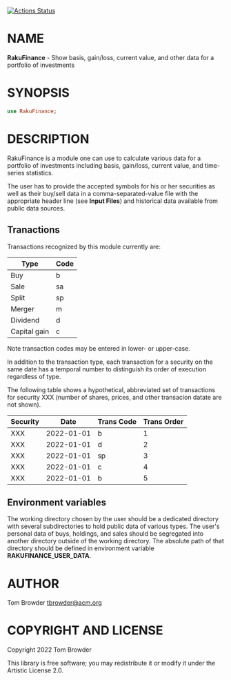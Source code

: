 [![Actions Status](https://github.com/tbrowder/RakuFinance/actions/workflows/test.yml/badge.svg)](https://github.com/tbrowder/RakuFinance/actions)

NAME
====

**RakuFinance** - Show basis, gain/loss, current value, and other data for a portfolio of investments

SYNOPSIS
========

```raku
use RakuFinance;
```

DESCRIPTION
===========

RakuFinance is a module one can use to calculate various data for a portfolio of investments including basis, gain/loss, current value, and time-series statistics.

The user has to provide the accepted symbols for his or her securities as well as their buy/sell data in a comma-separated-value file with the appropriate header line (see **Input Files**) and historical data available from public data sources.

Tranactions
-----------

Transactions recognized by this module currently are:

<table class="pod-table">
<thead><tr>
<th>Type</th> <th>Code</th>
</tr></thead>
<tbody>
<tr> <td>Buy</td> <td>b</td> </tr> <tr> <td>Sale</td> <td>sa</td> </tr> <tr> <td>Split</td> <td>sp</td> </tr> <tr> <td>Merger</td> <td>m</td> </tr> <tr> <td>Dividend</td> <td>d</td> </tr> <tr> <td>Capital gain</td> <td>c</td> </tr>
</tbody>
</table>

Note transaction codes may be entered in lower- or upper-case.

In addition to the transaction type, each transaction for a security on the same date has a temporal number to distinguish its order of execution regardless of type.

The following table shows a hypothetical, abbreviated set of transactions for security XXX (number of shares, prices, and other transacion datate are not shown).

<table class="pod-table">
<thead><tr>
<th>Security</th> <th>Date</th> <th>Trans Code</th> <th>Trans Order</th>
</tr></thead>
<tbody>
<tr> <td>XXX</td> <td>2022-01-01</td> <td>b</td> <td>1</td> </tr> <tr> <td>XXX</td> <td>2022-01-01</td> <td>d</td> <td>2</td> </tr> <tr> <td>XXX</td> <td>2022-01-01</td> <td>sp</td> <td>3</td> </tr> <tr> <td>XXX</td> <td>2022-01-01</td> <td>c</td> <td>4</td> </tr> <tr> <td>XXX</td> <td>2022-01-01</td> <td>b</td> <td>5</td> </tr>
</tbody>
</table>

Environment variables
---------------------

The working directory chosen by the user should be a dedicated directory with several subdirectories to hold public data of various types. The user's personal data of buys, holdings, and sales should be segregated into another directory outside of the working directory. The absolute path of that directory should be defined in environment variable **RAKUFINANCE_USER_DATA**.

AUTHOR
======

Tom Browder <tbrowder@acm.org>

COPYRIGHT AND LICENSE
=====================

Copyright 2022 Tom Browder

This library is free software; you may redistribute it or modify it under the Artistic License 2.0.

